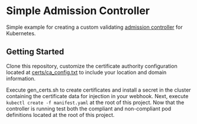 # Simple Admission Controller

Simple example for creating a custom validating [admission controller](https://kubernetes.io/docs/reference/access-authn-authz/admission-controllers/) for Kubernetes.

## Getting Started

Clone this repository, customize the certificate authority configuration located at [certs/ca_config.txt](https://github.com/ChrisTheShark/simple-admission-controller/blob/master/certs/ca_config.txt) to include your location and domain information.

Execute gen_certs.sh to create certificates and install a secret in the cluster containing the certificate data for injection in your webhook. Next, execute `kubectl create -f manifest.yaml` at the root of this project. Now that the controller is running test both the compliant and non-compliant pod definitions located at the root of this project.

